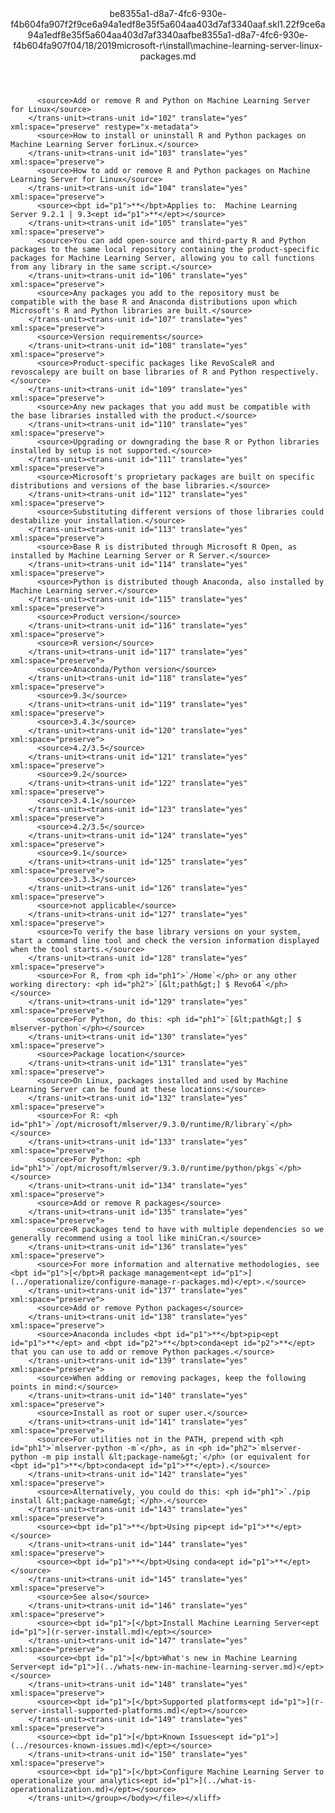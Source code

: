<?xml version="1.0"?><xliff version="1.2" xmlns="urn:oasis:names:tc:xliff:document:1.2" xmlns:xsi="http://www.w3.org/2001/XMLSchema-instance" xsi:schemaLocation="urn:oasis:names:tc:xliff:document:1.2 xliff-core-1.2-transitional.xsd"><file datatype="xml" original="machine-learning-server-linux-packages.md" source-language="en-US" target-language="en-US"><header><tool tool-id="mdxliff" tool-name="mdxliff" tool-version="1.0-d1654b2" tool-company="Microsoft" /><xliffext:skl_file_name xmlns:xliffext="urn:microsoft:content:schema:xliffextensions">be8355a1-d8a7-4fc6-930e-f4b604fa907f2f9ce6a94a1edf8e35f5a604aa403d7af3340aaf.skl</xliffext:skl_file_name><xliffext:version xmlns:xliffext="urn:microsoft:content:schema:xliffextensions">1.2</xliffext:version><xliffext:ms.openlocfilehash xmlns:xliffext="urn:microsoft:content:schema:xliffextensions">2f9ce6a94a1edf8e35f5a604aa403d7af3340aaf</xliffext:ms.openlocfilehash><xliffext:ms.sourcegitcommit xmlns:xliffext="urn:microsoft:content:schema:xliffextensions">be8355a1-d8a7-4fc6-930e-f4b604fa907f</xliffext:ms.sourcegitcommit><xliffext:ms.lasthandoff xmlns:xliffext="urn:microsoft:content:schema:xliffextensions">04/18/2019</xliffext:ms.lasthandoff><xliffext:ms.openlocfilepath xmlns:xliffext="urn:microsoft:content:schema:xliffextensions">microsoft-r\install\machine-learning-server-linux-packages.md</xliffext:ms.openlocfilepath></header><body><group id="content" extype="content"><trans-unit id="101" translate="yes" xml:space="preserve" restype="x-metadata">
          <source>Add or remove R and Python on Machine Learning Server for Linux</source>
        </trans-unit><trans-unit id="102" translate="yes" xml:space="preserve" restype="x-metadata">
          <source>How to install or uninstall R and Python packages on Machine Learning Server forLinux.</source>
        </trans-unit><trans-unit id="103" translate="yes" xml:space="preserve">
          <source>How to add or remove R and Python packages on Machine Learning Server for Linux</source>
        </trans-unit><trans-unit id="104" translate="yes" xml:space="preserve">
          <source><bpt id="p1">**</bpt>Applies to:  Machine Learning Server 9.2.1 | 9.3<ept id="p1">**</ept></source>
        </trans-unit><trans-unit id="105" translate="yes" xml:space="preserve">
          <source>You can add open-source and third-party R and Python packages to the same local repository containing the product-specific packages for Machine Learning Server, allowing you to call functions from any library in the same script.</source>
        </trans-unit><trans-unit id="106" translate="yes" xml:space="preserve">
          <source>Any packages you add to the repository must be compatible with the base R and Anaconda distributions upon which Microsoft's R and Python libraries are built.</source>
        </trans-unit><trans-unit id="107" translate="yes" xml:space="preserve">
          <source>Version requirements</source>
        </trans-unit><trans-unit id="108" translate="yes" xml:space="preserve">
          <source>Product-specific packages like RevoScaleR and revoscalepy are built on base libraries of R and Python respectively.</source>
        </trans-unit><trans-unit id="109" translate="yes" xml:space="preserve">
          <source>Any new packages that you add must be compatible with the base libraries installed with the product.</source>
        </trans-unit><trans-unit id="110" translate="yes" xml:space="preserve">
          <source>Upgrading or downgrading the base R or Python libraries installed by setup is not supported.</source>
        </trans-unit><trans-unit id="111" translate="yes" xml:space="preserve">
          <source>Microsoft's proprietary packages are built on specific distributions and versions of the base libraries.</source>
        </trans-unit><trans-unit id="112" translate="yes" xml:space="preserve">
          <source>Substituting different versions of those libraries could destabilize your installation.</source>
        </trans-unit><trans-unit id="113" translate="yes" xml:space="preserve">
          <source>Base R is distributed through Microsoft R Open, as installed by Machine Learning Server or R Server.</source>
        </trans-unit><trans-unit id="114" translate="yes" xml:space="preserve">
          <source>Python is distributed though Anaconda, also installed by Machine Learning server.</source>
        </trans-unit><trans-unit id="115" translate="yes" xml:space="preserve">
          <source>Product version</source>
        </trans-unit><trans-unit id="116" translate="yes" xml:space="preserve">
          <source>R version</source>
        </trans-unit><trans-unit id="117" translate="yes" xml:space="preserve">
          <source>Anaconda/Python version</source>
        </trans-unit><trans-unit id="118" translate="yes" xml:space="preserve">
          <source>9.3</source>
        </trans-unit><trans-unit id="119" translate="yes" xml:space="preserve">
          <source>3.4.3</source>
        </trans-unit><trans-unit id="120" translate="yes" xml:space="preserve">
          <source>4.2/3.5</source>
        </trans-unit><trans-unit id="121" translate="yes" xml:space="preserve">
          <source>9.2</source>
        </trans-unit><trans-unit id="122" translate="yes" xml:space="preserve">
          <source>3.4.1</source>
        </trans-unit><trans-unit id="123" translate="yes" xml:space="preserve">
          <source>4.2/3.5</source>
        </trans-unit><trans-unit id="124" translate="yes" xml:space="preserve">
          <source>9.1</source>
        </trans-unit><trans-unit id="125" translate="yes" xml:space="preserve">
          <source>3.3.3</source>
        </trans-unit><trans-unit id="126" translate="yes" xml:space="preserve">
          <source>not applicable</source>
        </trans-unit><trans-unit id="127" translate="yes" xml:space="preserve">
          <source>To verify the base library versions on your system, start a command line tool and check the version information displayed when the tool starts.</source>
        </trans-unit><trans-unit id="128" translate="yes" xml:space="preserve">
          <source>For R, from <ph id="ph1">`/Home`</ph> or any other working directory: <ph id="ph2">`[&lt;path&gt;] $ Revo64`</ph></source>
        </trans-unit><trans-unit id="129" translate="yes" xml:space="preserve">
          <source>For Python, do this: <ph id="ph1">`[&lt;path&gt;] $ mlserver-python`</ph></source>
        </trans-unit><trans-unit id="130" translate="yes" xml:space="preserve">
          <source>Package location</source>
        </trans-unit><trans-unit id="131" translate="yes" xml:space="preserve">
          <source>On Linux, packages installed and used by Machine Learning Server can be found at these locations:</source>
        </trans-unit><trans-unit id="132" translate="yes" xml:space="preserve">
          <source>For R: <ph id="ph1">`/opt/microsoft/mlserver/9.3.0/runtime/R/library`</ph></source>
        </trans-unit><trans-unit id="133" translate="yes" xml:space="preserve">
          <source>For Python: <ph id="ph1">`/opt/microsoft/mlserver/9.3.0/runtime/python/pkgs`</ph></source>
        </trans-unit><trans-unit id="134" translate="yes" xml:space="preserve">
          <source>Add or remove R packages</source>
        </trans-unit><trans-unit id="135" translate="yes" xml:space="preserve">
          <source>R packages tend to have with multiple dependencies so we generally recommend using a tool like miniCran.</source>
        </trans-unit><trans-unit id="136" translate="yes" xml:space="preserve">
          <source>For more information and alternative methodologies, see <bpt id="p1">[</bpt>R package management<ept id="p1">](../operationalize/configure-manage-r-packages.md)</ept>.</source>
        </trans-unit><trans-unit id="137" translate="yes" xml:space="preserve">
          <source>Add or remove Python packages</source>
        </trans-unit><trans-unit id="138" translate="yes" xml:space="preserve">
          <source>Anaconda includes <bpt id="p1">**</bpt>pip<ept id="p1">**</ept> and <bpt id="p2">**</bpt>conda<ept id="p2">**</ept> that you can use to add or remove Python packages.</source>
        </trans-unit><trans-unit id="139" translate="yes" xml:space="preserve">
          <source>When adding or removing packages, keep the following points in mind:</source>
        </trans-unit><trans-unit id="140" translate="yes" xml:space="preserve">
          <source>Install as root or super user.</source>
        </trans-unit><trans-unit id="141" translate="yes" xml:space="preserve">
          <source>For utilities not in the PATH, prepend with <ph id="ph1">`mlserver-python -m`</ph>, as in <ph id="ph2">`mlserver-python -m pip install &lt;package-name&gt;`</ph> (or equivalent for <bpt id="p1">**</bpt>conda<ept id="p1">**</ept>).</source>
        </trans-unit><trans-unit id="142" translate="yes" xml:space="preserve">
          <source>Alternatively, you could do this: <ph id="ph1">`./pip install &lt;package-name&gt;`</ph>.</source>
        </trans-unit><trans-unit id="143" translate="yes" xml:space="preserve">
          <source><bpt id="p1">**</bpt>Using pip<ept id="p1">**</ept></source>
        </trans-unit><trans-unit id="144" translate="yes" xml:space="preserve">
          <source><bpt id="p1">**</bpt>Using conda<ept id="p1">**</ept></source>
        </trans-unit><trans-unit id="145" translate="yes" xml:space="preserve">
          <source>See also</source>
        </trans-unit><trans-unit id="146" translate="yes" xml:space="preserve">
          <source><bpt id="p1">[</bpt>Install Machine Learning Server<ept id="p1">](r-server-install.md)</ept></source>
        </trans-unit><trans-unit id="147" translate="yes" xml:space="preserve">
          <source><bpt id="p1">[</bpt>What's new in Machine Learning Server<ept id="p1">](../whats-new-in-machine-learning-server.md)</ept></source>
        </trans-unit><trans-unit id="148" translate="yes" xml:space="preserve">
          <source><bpt id="p1">[</bpt>Supported platforms<ept id="p1">](r-server-install-supported-platforms.md)</ept></source>
        </trans-unit><trans-unit id="149" translate="yes" xml:space="preserve">
          <source><bpt id="p1">[</bpt>Known Issues<ept id="p1">](../resources-known-issues.md)</ept></source>
        </trans-unit><trans-unit id="150" translate="yes" xml:space="preserve">
          <source><bpt id="p1">[</bpt>Configure Machine Learning Server to operationalize your analytics<ept id="p1">](../what-is-operationalization.md)</ept></source>
        </trans-unit></group></body></file></xliff>